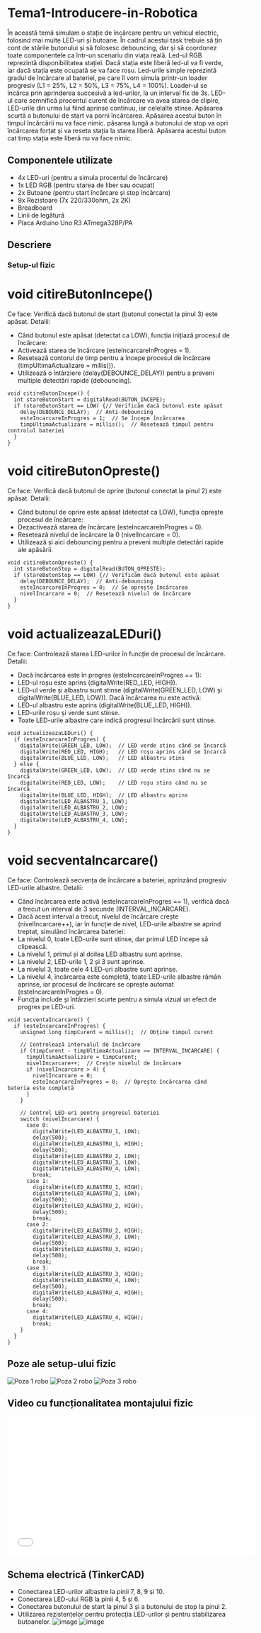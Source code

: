 # Tema1-Introducere-in-Robotica
În această temă simulam o stație de încărcare pentru un vehicul electric, folosind mai multe LED-uri și butoane. În cadrul acestui task trebuie să țin cont de stările butonului și să folosesc debouncing, dar și să coordonez toate componentele ca într-un scenariu din viața reală. Led-ul RGB reprezintă disponibilitatea stației. Dacă stația este liberă led-ul va fi verde, iar dacă stația este ocupată se va face roșu. Led-urile simple reprezintă gradul de încărcare al bateriei, pe care îl vom simula printr-un loader progresiv (L1 = 25%, L2 = 50%, L3 = 75%, L4 = 100%). Loader-ul se încărca prin aprinderea succesivă a led-urilor, la un interval fix de 3s. LED-ul care semnifică procentul curent de încărcare va avea starea de clipire, LED-urile din urma lui fiind aprinse continuu, iar celelalte stinse. Apăsarea scurtă a butonului de start va porni încărcarea. Apăsarea acestui buton în timpul încărcării nu va face nimic. păsarea lungă a butonului de stop va opri încărcarea forțat și va reseta stația la starea liberă. Apăsarea acestui buton cat timp stația este liberă nu va face nimic.

## Componentele utilizate
- 4x LED-uri (pentru a simula procentul de încărcare)
- 1x LED RGB (pentru starea de liber sau ocupat)
- 2x Butoane (pentru start încărcare și stop încărcare)
- 9x Rezistoare (7x 220/330ohm, 2x 2K)
- Breadboard
- Linii de legătură
- Placa Arduino Uno R3 ATmega328P/PA

## Descriere

### Setup-ul fizic

# void citireButonIncepe()
   Ce face: Verifică dacă butonul de start (butonul conectat la pinul 3) este apăsat.
  Detalii: 
  - Când butonul este apăsat (detectat ca LOW), funcția inițiază procesul de încărcare:
  - Activează starea de încărcare (esteIncarcareInProgres = 1).
  - Resetează contorul de timp pentru a începe procesul de încărcare (timpUltimaActualizare = millis()).
  - Utilizează o întârziere (delay(DEBOUNCE_DELAY)) pentru a preveni multiple detectări rapide (debouncing).

```
void citireButonIncepe() {
  int stareButonStart = digitalRead(BUTON_INCEPE);
  if (stareButonStart == LOW) {// Verificăm dacă butonul este apăsat
    delay(DEBOUNCE_DELAY);  // Anti-debouncing
    esteIncarcareInProgres = 1;  // Se începe încărcarea
    timpUltimaActualizare = millis();  // Resetează timpul pentru controlul bateriei
  }
}
```
    
# void citireButonOpreste()
   Ce face: Verifică dacă butonul de oprire (butonul conectat la pinul 2) este apăsat.
  Detalii: 
  - Când butonul de oprire este apăsat (detectat ca LOW), funcția oprește procesul de încărcare:
  - Dezactivează starea de încărcare (esteIncarcareInProgres = 0).
  - Resetează nivelul de încărcare la 0 (nivelIncarcare = 0).
  - Utilizează și aici debouncing pentru a preveni multiple detectări rapide ale apăsării.

```
void citireButonOpreste() {
  int stareButonStop = digitalRead(BUTON_OPRESTE);
  if (stareButonStop == LOW) {// Verificăm dacă butonul este apăsat
    delay(DEBOUNCE_DELAY);  // Anti-debouncing
    esteIncarcareInProgres = 0;  // Se oprește încărcarea
    nivelIncarcare = 0;  // Resetează nivelul de încărcare
  }
}
```
    
# void actualizeazaLEDuri()
   Ce face: Controlează starea LED-urilor în funcție de procesul de încărcare.
Detalii:
   - Dacă încărcarea este în progres (esteIncarcareInProgres == 1):
   - LED-ul roșu este aprins (digitalWrite(RED_LED, HIGH)).
   - LED-ul verde și albastru sunt stinse (digitalWrite(GREEN_LED, LOW) și digitalWrite(BLUE_LED, LOW)).
 Dacă încărcarea nu este activă:
   - LED-ul albastru este aprins (digitalWrite(BLUE_LED, HIGH)).
   - LED-urile roșu și verde sunt stinse.
   - Toate LED-urile albastre care indică progresul încărcării sunt stinse.

```
void actualizeazaLEDuri() {
  if (esteIncarcareInProgres) {
    digitalWrite(GREEN_LED, LOW);  // LED verde stins când se încarcă
    digitalWrite(RED_LED, HIGH);   // LED roșu aprins când se încarcă
    digitalWrite(BLUE_LED, LOW);   // LED albastru stins
  } else {
    digitalWrite(GREEN_LED, LOW);  // LED verde stins când nu se încarcă
    digitalWrite(RED_LED, LOW);    // LED roșu stins când nu se încarcă
    digitalWrite(BLUE_LED, HIGH);  // LED albastru aprins
    digitalWrite(LED_ALBASTRU_1, LOW);
    digitalWrite(LED_ALBASTRU_2, LOW);
    digitalWrite(LED_ALBASTRU_3, LOW);
    digitalWrite(LED_ALBASTRU_4, LOW);
  }
}
```

# void secventaIncarcare()
   Ce face: Controlează secvența de încărcare a bateriei, aprinzând progresiv LED-urile albastre.
Detalii:
   - Când încărcarea este activă (esteIncarcareInProgres == 1), verifică dacă a trecut un interval de 3 secunde (INTERVAL_INCARCARE).
   - Dacă acest interval a trecut, nivelul de încărcare crește (nivelIncarcare++), iar în funcție de nivel, LED-urile albastre se aprind treptat, simulând încărcarea bateriei:
   - La nivelul 0, toate LED-urile sunt stinse, dar primul LED începe să clipească.
   - La nivelul 1, primul și al doilea LED albastru sunt aprinse.
   - La nivelul 2, LED-urile 1, 2 și 3 sunt aprinse.
   - La nivelul 3, toate cele 4 LED-uri albastre sunt aprinse.
   - La nivelul 4, încărcarea este completă, toate LED-urile albastre rămân aprinse, iar procesul de încărcare se oprește automat (esteIncarcareInProgres = 0).
   - Funcția include și întârzieri scurte pentru a simula vizual un efect de progres pe LED-uri.

```
void secventaIncarcare() {
  if (esteIncarcareInProgres) {
    unsigned long timpCurent = millis();  // Obține timpul curent

    // Controlează intervalul de încărcare
    if (timpCurent - timpUltimaActualizare >= INTERVAL_INCARCARE) {
      timpUltimaActualizare = timpCurent;
      nivelIncarcare++;  // Crește nivelul de încărcare
      if (nivelIncarcare > 4) {
        nivelIncarcare = 0;
        esteIncarcareInProgres = 0;  // Oprește încărcarea când bateria este completă
      }
    }

    // Control LED-uri pentru progresul bateriei
    switch (nivelIncarcare) {
      case 0:
        digitalWrite(LED_ALBASTRU_1, LOW);
        delay(500);
        digitalWrite(LED_ALBASTRU_1, HIGH);
        delay(500);
        digitalWrite(LED_ALBASTRU_2, LOW);
        digitalWrite(LED_ALBASTRU_3, LOW);
        digitalWrite(LED_ALBASTRU_4, LOW);
        break;
      case 1:
        digitalWrite(LED_ALBASTRU_1, HIGH);
        digitalWrite(LED_ALBASTRU_2, LOW);
        delay(500);
        digitalWrite(LED_ALBASTRU_2, HIGH);
        delay(500);
        break;
      case 2:
        digitalWrite(LED_ALBASTRU_2, HIGH);
        digitalWrite(LED_ALBASTRU_3, LOW);
        delay(500);
        digitalWrite(LED_ALBASTRU_3, HIGH);
        delay(500);
        break;
      case 3:
        digitalWrite(LED_ALBASTRU_3, HIGH);
        digitalWrite(LED_ALBASTRU_4, LOW);
        delay(500);
        digitalWrite(LED_ALBASTRU_4, HIGH);
        delay(500);
        break;
      case 4:
        digitalWrite(LED_ALBASTRU_4, HIGH);
        break;
    }
  }
}
```

## Poze ale setup-ului fizic
![Poza 1 robo](https://github.com/user-attachments/assets/7b8e2189-875d-43c7-83ba-a880810b91f4)
![Poza 2 robo](https://github.com/user-attachments/assets/96b4e494-892d-44e8-81d7-b71011e935e2)
![Poza 3 robo](https://github.com/user-attachments/assets/fb0ecb40-c7fc-4b7b-9523-96b906dc4ac8)

## Video cu funcționalitatea montajului fizic
<iframe width="560" height="315" src="(https://www.youtube.com/watch?v=vYdteI34t-o&ab_channel=AlexandruApostu)" frameborder="0" allow="accelerometer; autoplay; encrypted-media; gyroscope; picture-in-picture" allowfullscreen></iframe>


## Schema electrică (TinkerCAD)
- Conectarea LED-urilor albastre la pinii 7, 8, 9 și 10.
- Conectarea LED-ului RGB la pinii 4, 5 și 6.
- Conectarea butonului de start la pinul 3 și a butonului de stop la pinul 2.
- Utilizarea rezistențelor pentru protecția LED-urilor și pentru stabilizarea butoanelor.
![image](https://github.com/user-attachments/assets/d7585af1-ac0b-4dbe-8792-02024aa77800)
![image](https://github.com/user-attachments/assets/656cfee2-b10f-4a02-98b9-a2d16b7902db)





